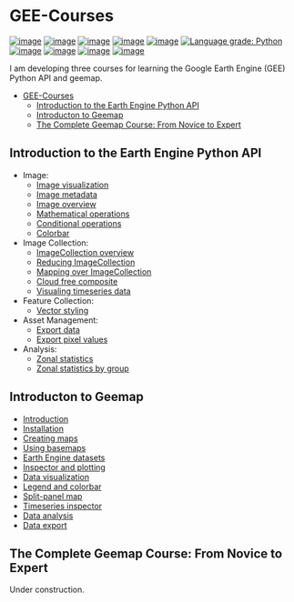 # GEE-Courses

[![image](https://img.shields.io/pypi/v/geemap.svg)](https://pypi.python.org/pypi/geemap)
[![image](https://img.shields.io/conda/vn/conda-forge/geemap.svg)](https://anaconda.org/conda-forge/geemap)
[![image](https://pepy.tech/badge/geemap)](https://pepy.tech/project/geemap)
[![image](https://github.com/giswqs/geemap/workflows/docs/badge.svg)](https://geemap.org)
[![image](https://github.com/giswqs/geemap/workflows/build/badge.svg)](https://github.com/giswqs/GEE-Courses/actions?query=workflow%3Adocs)
[![Language grade: Python](https://img.shields.io/lgtm/grade/python/g/giswqs/geemap.svg?logo=lgtm&logoWidth=18)](https://lgtm.com/projects/g/giswqs/geemap/context:python)
[![image](https://img.shields.io/badge/YouTube-Channel-red)](https://www.youtube.com/c/QiushengWu)
[![image](https://img.shields.io/twitter/follow/giswqs?style=social)](https://twitter.com/giswqs)
[![image](https://img.shields.io/badge/License-MIT-yellow.svg)](https://opensource.org/licenses/MIT)
[![image](https://joss.theoj.org/papers/10.21105/joss.02305/status.svg)](https://joss.theoj.org/papers/10.21105/joss.02305)

I am developing three courses for learning the Google Earth Engine (GEE) Python API and geemap. 

- [GEE-Courses](#gee-courses)
  - [Introduction to the Earth Engine Python API](#introduction-to-the-earth-engine-python-api)
  - [Introducton to Geemap](#introducton-to-geemap)
  - [The Complete Geemap Course: From Novice to Expert](#the-complete-geemap-course-from-novice-to-expert)

## Introduction to the Earth Engine Python API

- Image:
    - [Image visualization](https://courses.geemap.org/gee_intro/Image/image_visualization)
    - [Image metadata](https://courses.geemap.org/gee_intro/Image/image_metadata)
    - [Image overview](https://courses.geemap.org/gee_intro/Image/image_overview)
    - [Mathematical operations](https://courses.geemap.org/gee_intro/Image/math_operations)
    - [Conditional operations](https://courses.geemap.org/gee_intro/Image/conditional_operations)
    - [Colorbar](https://courses.geemap.org/gee_intro/Image/image_colorbar)
- Image Collection:
    - [ImageCollection overview](https://courses.geemap.org/gee_intro/ImageCollection/image_collection_overview)
    - [Reducing ImageCollection](https://courses.geemap.org/gee_intro/ImageCollection/reducing_image_collection)
    - [Mapping over ImageCollection](https://courses.geemap.org/gee_intro/ImageCollection/mapping_over_image_collection)
    - [Cloud free composite](https://courses.geemap.org/gee_intro/ImageCollection/cloud_free_composite)
    - [Visualing timeseries data](https://courses.geemap.org/gee_intro/ImageCollection/visualizing_time_series)
- Feature Collection:
    - [Vector styling](https://courses.geemap.org/gee_intro/FeatureCollection/vector_styling)
- Asset Management:
    - [Export data](https://courses.geemap.org/gee_intro/AssetManagement/export_data)
    - [Export pixel values](https://courses.geemap.org/gee_intro/AssetManagement/extract_values)
- Analysis:
    - [Zonal statistics](https://courses.geemap.org/gee_intro/Analysis/zonal_statistics)
    - [Zonal statistics by group](https://courses.geemap.org/gee_intro/Analysis/zonal_stats_by_group)
  
## Introducton to Geemap

- [Introduction](https://courses.geemap.org/geemap_intro/01_introduction)
- [Installation](https://courses.geemap.org/geemap_intro/02_installation)
- [Creating maps](https://courses.geemap.org/geemap_intro/03_creating_maps)
- [Using basemaps](https://courses.geemap.org/geemap_intro/04_using_basemaps)
- [Earth Engine datasets](https://courses.geemap.org/geemap_intro/05_gee_datasets)
- [Inspector and plotting](https://courses.geemap.org/geemap_intro/06_inspector_and_plotting)
- [Data visualization](https://courses.geemap.org/geemap_intro/07_data_visualization)
- [Legend and colorbar](https://courses.geemap.org/geemap_intro/08_legend_and_colorbar)
- [Split-panel map](https://courses.geemap.org/geemap_intro/09_split_map)
- [Timeseries inspector](https://courses.geemap.org/geemap_intro/10_ts_inspector)
- [Data analysis](https://courses.geemap.org/geemap_intro/11_analysis)
- [Data export](https://courses.geemap.org/geemap_intro/12_data_export)


## The Complete Geemap Course: From Novice to Expert

Under construction.
